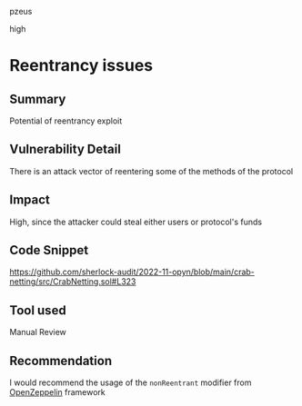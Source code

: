 pzeus

high

# Reentrancy issues

## Summary
Potential of reentrancy exploit
## Vulnerability Detail
There is an attack vector of reentering some of the methods of the protocol
## Impact
High, since the attacker could steal either users or protocol's funds
## Code Snippet
https://github.com/sherlock-audit/2022-11-opyn/blob/main/crab-netting/src/CrabNetting.sol#L323
## Tool used

Manual Review

## Recommendation
I would recommend the usage of the `nonReentrant` modifier from [OpenZeppelin](https://github.com/OpenZeppelin) framework